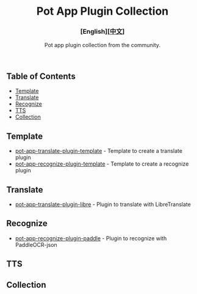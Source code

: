 <div align="center">
<h1>Pot App Plugin Collection</h1>

<h3>[English][<a href='./README.md'>中文</a>]</h3>

Pot app plugin collection from the community.

<br />

</div>

## Table of Contents

- [Template](#template)
- [Translate](#translate)
- [Recognize](#recognize)
- [TTS](#tts)
- [Collection](#collection)

## Template

- [pot-app-translate-plugin-template](https://github.com/pot-app/pot-app-translate-plugin-template) - Template to create a translate plugin
- [pot-app-recognize-plugin-template](https://github.com/pot-app/pot-app-recognize-plugin-template) - Template to create a recognize plugin

## Translate

- [pot-app-translate-plugin-libre](https://github.com/Integral-Tech/pot-app-translate-plugin-libre) - Plugin to translate with LibreTranslate

## Recognize

- [pot-app-recognize-plugin-paddle](https://github.com/pot-app/pot-app-recognize-plugin-paddle) - Plugin to recognize with PaddleOCR-json

## TTS

## Collection
